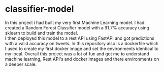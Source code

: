 # classifier-model
In this project i had built my very first Machine Learning model. 
I had created a Random Forest Classifier model with a 91.7% accuracy using sklearn to build and train the model.  
I then deployed this model to a rest API using FastAPI and got predictions with a valid accuracy on tweets.
In this repository also is a dockerfile which I used to create my first docker image and set the environments identical to my local.
Overall this project was a lot of fun and got me to understand machine learning, Rest API's and docker images and there environments on a deeper scale.
